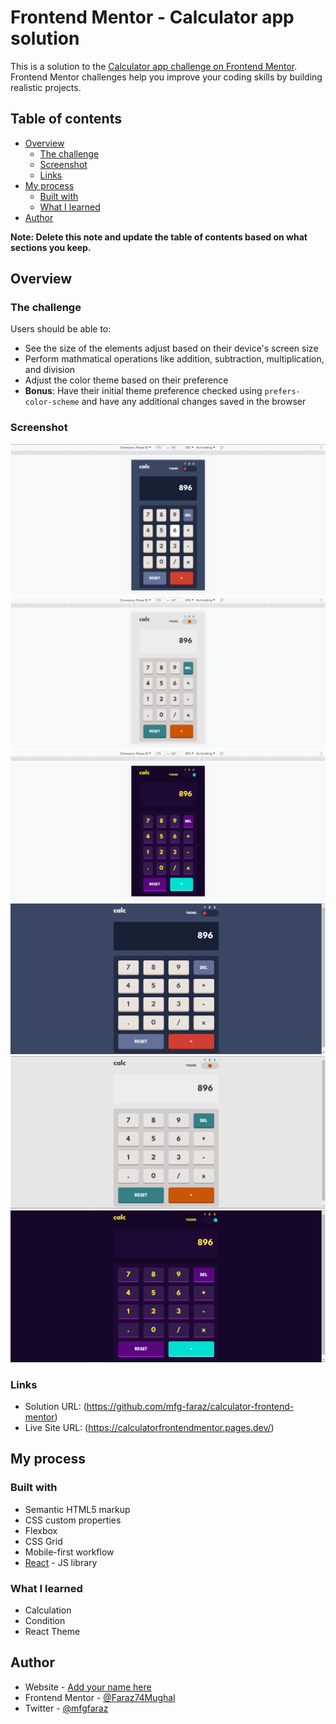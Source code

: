 # Frontend Mentor - Calculator app solution

This is a solution to the [Calculator app challenge on Frontend Mentor](https://www.frontendmentor.io/challenges/calculator-app-9lteq5N29). Frontend Mentor challenges help you improve your coding skills by building realistic projects. 

## Table of contents

- [Overview](#overview)
  - [The challenge](#the-challenge)
  - [Screenshot](#screenshot)
  - [Links](#links)
- [My process](#my-process)
  - [Built with](#built-with)
  - [What I learned](#what-i-learned)
- [Author](#author)

**Note: Delete this note and update the table of contents based on what sections you keep.**

## Overview

### The challenge

Users should be able to:

- See the size of the elements adjust based on their device's screen size
- Perform mathmatical operations like addition, subtraction, multiplication, and division
- Adjust the color theme based on their preference
- **Bonus**: Have their initial theme preference checked using `prefers-color-scheme` and have any additional changes saved in the browser

### Screenshot

![](./src//assets/screenShoots/DarkMobile.PNG)
![](./src//assets/screenShoots/lightMobile.PNG)
![](./src//assets/screenShoots/contrastMobile.PNG)
![](./src//assets/screenShoots/darkDesktop.PNG)
![](./src//assets/screenShoots/lightDesktop.PNG)
![](./src//assets/screenShoots/contrastDesktop.PNG)


### Links

- Solution URL: (https://github.com/mfg-faraz/calculator-frontend-mentor)
- Live Site URL: (https://calculatorfrontendmentor.pages.dev/)

## My process


### Built with

- Semantic HTML5 markup
- CSS custom properties
- Flexbox
- CSS Grid
- Mobile-first workflow
- [React](https://reactjs.org/) - JS library


### What I learned

- Calculation
- Condition
- React Theme


## Author

- Website - [Add your name here](https://www.your-site.com)
- Frontend Mentor - [@Faraz74Mughal](https://www.frontendmentor.io/profile/Faraz74Mughal)
- Twitter - [@mfgfaraz](https://twitter.com/mfgfaraz)



